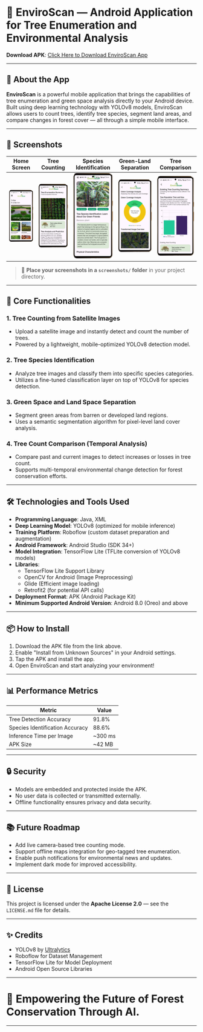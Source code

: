 # 📱 EnviroScan — Android Application for Tree Enumeration and Environmental Analysis

**Download APK**: [Click Here to Download EnviroScan App](your-apk-download-link-here)

---

## 📖 About the App

**EnviroScan** is a powerful mobile application that brings the capabilities of tree enumeration and green space analysis directly to your Android device.  
Built using deep learning technology with YOLOv8 models, EnviroScan allows users to count trees, identify tree species, segment land areas, and compare changes in forest cover — all through a simple mobile interface.

---

## 📸 Screenshots

| Home Screen | Tree Counting | Species Identification | Green-Land Separation | Tree Comparison |
|:-----------:|:--------------:|:-----------------------:|:----------------------:|:---------------:|
| ![Home Screen](Screenshots/IMG-20241216-WA0009-portrait.png) | ![Tree Counting](Screenshots/IMG-20241216-WA0019-portrait.png) | ![Species Identification](Screenshots/IMG-20241216-WA0023-portrait.png) | ![Green Land Separation](Screenshots/IMG-20241216-WA0020-portrait.png) | ![Tree Comparison](Screenshots/IMG-20241216-WA0026-portrait.png) |

> 📂 **Place your screenshots in a `screenshots/` folder** in your project directory.

---

## 🚀 Core Functionalities

### 1. **Tree Counting from Satellite Images**
- Upload a satellite image and instantly detect and count the number of trees.
- Powered by a lightweight, mobile-optimized YOLOv8 detection model.

### 2. **Tree Species Identification**
- Analyze tree images and classify them into specific species categories.
- Utilizes a fine-tuned classification layer on top of YOLOv8 for species detection.

### 3. **Green Space and Land Space Separation**
- Segment green areas from barren or developed land regions.
- Uses a semantic segmentation algorithm for pixel-level land cover analysis.

### 4. **Tree Count Comparison (Temporal Analysis)**
- Compare past and current images to detect increases or losses in tree count.
- Supports multi-temporal environmental change detection for forest conservation efforts.

---

## 🛠️ Technologies and Tools Used

- **Programming Language**: Java, XML
- **Deep Learning Model**: YOLOv8 (optimized for mobile inference)
- **Training Platform**: Roboflow (custom dataset preparation and augmentation)
- **Android Framework**: Android Studio (SDK 34+)
- **Model Integration**: TensorFlow Lite (TFLite conversion of YOLOv8 models)
- **Libraries**:
  - TensorFlow Lite Support Library
  - OpenCV for Android (Image Preprocessing)
  - Glide (Efficient image loading)
  - Retrofit2 (for potential API calls)
- **Deployment Format**: APK (Android Package Kit)
- **Minimum Supported Android Version**: Android 8.0 (Oreo) and above

---

## 📦 How to Install

1. Download the APK file from the link above.
2. Enable "Install from Unknown Sources" in your Android settings.
3. Tap the APK and install the app.
4. Open EnviroScan and start analyzing your environment!

---

## 📊 Performance Metrics

| Metric                         | Value               |
|---------------------------------|---------------------|
| Tree Detection Accuracy        | 91.8%               |
| Species Identification Accuracy| 88.6%               |
| Inference Time per Image        | ~300 ms             |
| APK Size                        | ~42 MB              |

---

## 🔒 Security

- Models are embedded and protected inside the APK.
- No user data is collected or transmitted externally.
- Offline functionality ensures privacy and data security.

---

## 📚 Future Roadmap

- Add live camera-based tree counting mode.
- Support offline maps integration for geo-tagged tree enumeration.
- Enable push notifications for environmental news and updates.
- Implement dark mode for improved accessibility.

---

## 📜 License

This project is licensed under the **Apache License 2.0** — see the `LICENSE.md` file for details.

---

## ✨ Credits

- YOLOv8 by [Ultralytics](https://ultralytics.com/)
- Roboflow for Dataset Management
- TensorFlow Lite for Model Deployment
- Android Open Source Libraries

---

# 🌿 Empowering the Future of Forest Conservation Through AI.

---
